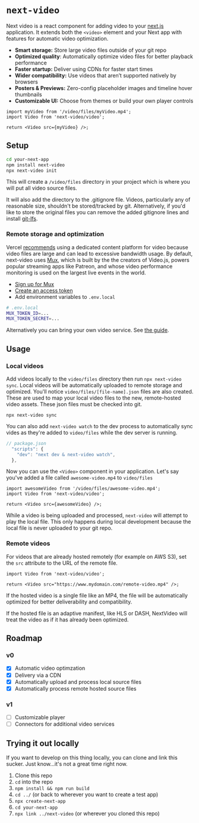 # `next-video`

Next video is a react component for adding video to your [next.js](https://github.com/vercel/next.js) application. It extends both the `<video>` element and your Next app with features for automatic video optimization.

- **Smart storage:** Store large video files outside of your git repo
- **Optimized quality**: Automatically optimize video files for better playback performance
- **Faster startup:** Deliver using CDNs for faster start times
- **Wider compatibility:** Use videos that aren’t supported natively by browsers
- **Posters & Previews:** Zero-config placeholder images and timeline hover thumbnails
- **Customizable UI:** Choose from themes or build your own player controls

```tsx
import myVideo from '/video/files/myVideo.mp4';
import Video from 'next-video/video';

return <Video src={myVideo} />;
```

## Setup

```bash
cd your-next-app
npm install next-video
npx next-video init
```

This will create a `/video/files` directory in your project which is where you will put all video source files.

It will also add the directory to the .gitignore file. Videos, particularly any of reasonable size, shouldn't be stored/tracked by git. Alternatively, if you'd like to store the original files you can remove the added gitignore lines and install [git-lfs](https://git-lfs.github.com/).

### Remote storage and optimization

Vercel [recommends](https://vercel.com/guides/best-practices-for-hosting-videos-on-vercel-nextjs-mp4-gif) using a dedicated content platform for video because video files are large and can lead to excessive bandwidth usage. By default, next-video uses [Mux](https://mux.com), which is built by the the creators of Video.js, powers popular streaming apps like Patreon, and whose video performance monitoring is used on the largest live events in the world.

- [Sign up for Mux](https://dashboard.mux.com/signup)
- [Create an access token](https://dashboard.mux.com/settings/access-tokens)
- Add environment variables to `.env.local`

```bash
# .env.local
MUX_TOKEN_ID=...
MUX_TOKEN_SECRET=...
```

Alternatively you can bring your own video service. See [the guide](asdf.com).

## Usage

### Local videos

Add videos locally to the `video/files` directory then run `npx next-video sync`. Local videos will be automatically uploaded to remote storage and optimized. You'll notice `video/files/[file-name].json` files are also created. These are used to map your local video files to the new, remote-hosted video assets. These json files must be checked into git.

```
npx next-video sync
```

You can also add `next-video watch` to the dev process to automatically sync vides as they're added to `video/files` while the dev server is running.

```js
// package.json
  "scripts": {
    "dev": "next dev & next-video watch",
  },
```

Now you can use the `<Video>` component in your application. Let's say you've added a file called `awesome-video.mp4` to `video/files`

```tsx
import awesomeVideo from '/video/files/awesome-video.mp4';
import Video from 'next-video/video';

return <Video src={awesomeVideo} />;
```

While a video is being uploaded and processed, `next-video` will attempt to play the local file. This only happens during local development because the local file is never uploaded to your git repo.

### Remote videos

For videos that are already hosted remotely (for example on AWS S3), set the `src` attribute to the URL of the remote file.

```tsx
import Video from 'next-video/video';

return <Video src="https://www.mydomain.com/remote-video.mp4" />;
```

If the hosted video is a single file like an MP4, the file will be automatically optimized for better deliverability and compatibility.

If the hosted file is an adaptive manifest, like HLS or DASH, NextVideo will treat the video as if it has already been optimized.

## Roadmap

### v0

- [x] Automatic video optimzation
- [x] Delivery via a CDN
- [x] Automatically upload and process local source files
- [x] Automatically process remote hosted source files

### v1

- [ ] Customizable player
- [ ] Connectors for additional video services

## Trying it out locally

If you want to develop on this thing locally, you can clone and link this sucker. Just know...it's not a great time right now.

1. Clone this repo
1. `cd` into the repo
1. `npm install && npm run build`
1. `cd ../` (or back to wherever you want to create a test app)
1. `npx create-next-app`
1. `cd your-next-app`
1. `npx link ../next-video` (or wherever you cloned this repo)

